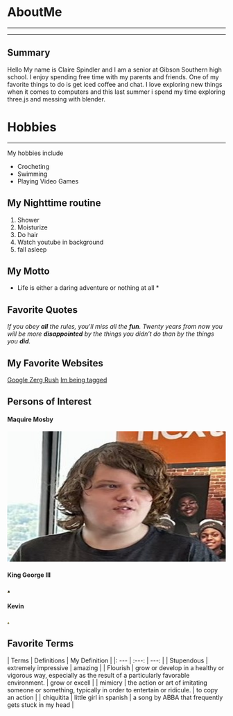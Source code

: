 # AboutMe
---
---
## Summary
Hello My name is Claire Spindler and I am a senior at Gibson Southern high school. I enjoy spending free time with my parents and friends. One of my favorite things to do is get iced coffee and chat. I love exploring new things when it comes to computers and this last summer i spend my time exploring three.js and messing with blender.

[I have a new home]: https://pickerwheel.com/tools/random-number-generator/

# Hobbies
---
My hobbies include 
- Crocheting
- Swimming
- Playing Video Games

## My Nighttime routine
1. Shower
2. Moisturize
3. Do hair
4. Watch youtube in background
5. fall asleep

## My Motto

* Life is either a daring adventure or nothing at all *

## Favorite Quotes

*If you obey **all** the rules, you'll miss all the **fun**.*
*Twenty years from now you will be more **disappointed** by the things you didn’t do than by the things you **did**.*

## My Favorite Websites
[Google Zerg Rush](https://elgoog.im/zergrush/ "Google Zerg Rush")
[Im being tagged][I have a new home]

## Persons of Interest

<h4>Maquire Mosby </h4>
<a href="https://github.com/LeopardDrager"> <img src="img/F0rueT2XwAAaOx1.jpg" height="300rem" width="600rem"></a><br>
<h4>King George III</h4>
<a href="https://www.royal.uk/george-iii"><img src="img/queen-charlotte-king-george-bbde641-1-e1683714886627.jpg" height="5rem" width="5rem"></a><br>
<h4>Kevin</h4>
<a href="https://despicableme.fandom.com/wiki/Kevin_(Despicable_Me_2)#Personality"><img src="img/61YxKScRapL._AC_UF894,1000_QL80_.jpg" height="5rem" width="5rem"></a><br>

## Favorite Terms
| Terms | Definitions | My Definition |
|: --- | :---: | ---: |
| Stupendous | extremely impressive | amazing |
| Flourish | grow or develop in a healthy or vigorous way, especially as the result of a particularly favorable environment. | grow or excell |
| mimicry | the action or art of imitating someone or something, typically in order to entertain or ridicule. | to copy an action |
| chiquitita | little girl in spanish | a song by ABBA that frequently gets stuck in my head |
